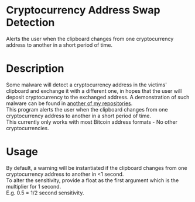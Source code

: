 # Cryptocurrency Address Swap Detection
Alerts the user when the clipboard changes from one cryptocurrency address to another in a short period of time.

# Description
Some malware will detect a cryptocurrency address in the victims' clipboard and exchange it with a different one, in hopes that the user will deposit cryptocurrency to the exchanged address. A demonstration of such malware can be found in [another of my repositories](https://github.com/Charlie-Gallie/Bitcoin-Address-Swapper).
<br>
This program alerts the user when the clipboard changes from one cryptocurrency address to another in a short period of time.
<br>
This currently only works with most Bitcoin address formats - No other cryptocurrencies.

# Usage
By default, a warning will be instantiated if the clipboard changes from one cryptocurrency address to another in <1 second.
<br>
To alter the sensitivity, provide a float as the first argument which is the multiplier for 1 second.
<br>
E.g. 0.5 = 1/2 second sensitivity.
